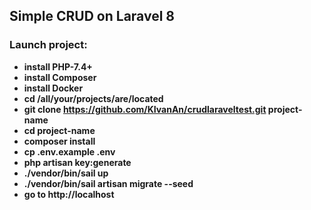## Simple CRUD on Laravel 8
### Launch project:

- **install PHP-7.4+**
- **install Composer**
- **install Docker**
- **cd /all/your/projects/are/located**
- **git clone https://github.com/KIvanAn/crudlaraveltest.git project-name**
- **cd project-name**
- **composer install**
- **cp .env.example .env**
- **php artisan key:generate**
- **./vendor/bin/sail up**
- **./vendor/bin/sail artisan migrate --seed**
- **go to http://localhost**
